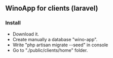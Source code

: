 ## WinoApp for clients (laravel)

### Install
* Download it.
* Create manually a database "wino-app".
* Write "php artisan migrate --seed" in console
* Go to "./public/clients/home" folder.
